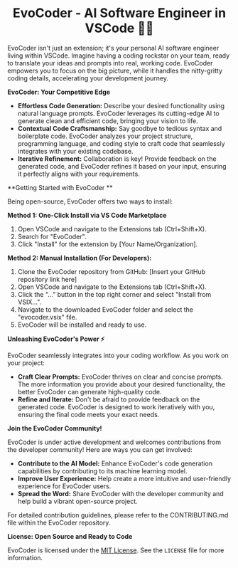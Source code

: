 <h1 align="center"> EvoCoder - AI Software Engineer in VSCode 👩‍💻</h1>

EvoCoder isn't just an extension; it's your personal AI software engineer living within VSCode. Imagine having a coding rockstar on your team, ready to translate your ideas and prompts into real, working code. EvoCoder empowers you to focus on the big picture, while it handles the nitty-gritty coding details, accelerating your development journey.

**EvoCoder: Your Competitive Edge**

* **Effortless Code Generation:** Describe your desired functionality using natural language prompts. EvoCoder leverages its cutting-edge AI to generate clean and efficient code, bringing your vision to life.
* **Contextual Code Craftsmanship:** Say goodbye to tedious syntax and boilerplate code. EvoCoder analyzes your project structure, programming language, and coding style to craft code that seamlessly integrates with your existing codebase. 
* **Iterative Refinement:** Collaboration is key! Provide feedback on the generated code, and EvoCoder refines it based on your input, ensuring it perfectly aligns with your requirements. 

**Getting Started with EvoCoder **

Being open-source, EvoCoder offers two ways to install:

**Method 1: One-Click Install via VS Code Marketplace**

1. Open VSCode and navigate to the Extensions tab (Ctrl+Shift+X).
2. Search for "EvoCoder".
3. Click "Install" for the extension by [Your Name/Organization].

**Method 2: Manual Installation (For Developers):**

1. Clone the EvoCoder repository from GitHub: [Insert your GitHub repository link here]
2. Open VSCode and navigate to the Extensions tab (Ctrl+Shift+X).
3. Click the "..." button in the top right corner and select "Install from VSIX...".
4. Navigate to the downloaded EvoCoder folder and select the "evocoder.vsix" file.
5. EvoCoder will be installed and ready to use.

**Unleashing EvoCoder's Power ⚡**

EvoCoder seamlessly integrates into your coding workflow. As you work on your project:

* **Craft Clear Prompts:**  EvoCoder thrives on clear and concise prompts. The more information you provide about your desired functionality, the better EvoCoder can generate high-quality code.
* **Refine and Iterate:** Don't be afraid to provide feedback on the generated code. EvoCoder is designed to work iteratively with you, ensuring the final code meets your exact needs.

**Join the EvoCoder Community!** 

EvoCoder is under active development and welcomes contributions from the developer community! Here are ways you can get involved:

* **Contribute to the AI Model:** Enhance EvoCoder's code generation capabilities by contributing to its machine learning model.
* **Improve User Experience:** Help create a more intuitive and user-friendly experience for EvoCoder users.
* **Spread the Word:** Share EvoCoder with the developer community and help build a vibrant open-source project.

For detailed contribution guidelines, please refer to the CONTRIBUTING.md file within the EvoCoder repository.

**License: Open Source and Ready to Code**

EvoCoder is licensed under the [MIT License](https://opensource.org/licenses/MIT). See the `LICENSE` file for more information.

